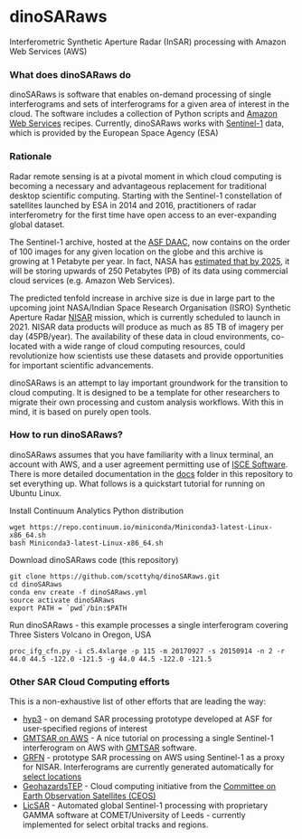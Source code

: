# dinoSARaws
Interferometric Synthetic Aperture Radar (InSAR) processing with Amazon Web Services (AWS)


### What does dinoSARaws do
dinoSARaws is software that enables on-demand processing of single interferograms and sets of interferograms
 for a given area of interest in the cloud. The software includes a collection of Python scripts and [Amazon Web Services](https://aws.amazon.com) recipes. Currently, dinoSARaws works with [Sentinel-1](http://www.esa.int/Our_Activities/Observing_the_Earth/Copernicus/Sentinel-1) data, which is provided by the European Space Agency (ESA)


### Rationale
Radar remote sensing is at a pivotal moment in which cloud computing is becoming a necessary and advantageous replacement for traditional desktop scientific computing. Starting with the Sentinel-1 constellation of satellites launched by ESA in 2014 and 2016, practitioners of radar interferometry for the first time have open access to an ever-expanding global dataset.

The Sentinel-1 archive, hosted at the [ASF DAAC](https://www.asf.alaska.edu), now contains on the order of 100 images for any given location on the globe and this archive is growing at 1 Petabyte per year. In fact, NASA has [estimated that by 2025](https://earthdata.nasa.gov/about/eosdis-cloud-evolution), it will be storing upwards of 250 Petabytes (PB) of its data using commercial cloud services (e.g. Amazon Web Services).

The predicted tenfold increase in archive size is due in large part to the upcoming joint NASA/Indian Space Research Organisation (ISRO) Synthetic Aperture Radar [NISAR](https://nisar.jpl.nasa.gov) mission, which is currently scheduled to launch in 2021. NISAR data products will produce as much as 85 TB of imagery per day (45PB/year). The availability of these data in cloud environments, co-located with a wide range of cloud computing resources, could revolutionize how scientists use these datasets and provide opportunities for important scientific advancements.

dinoSARaws is an attempt to lay important groundwork for the transition to cloud computing. It is designed to be a template for other researchers to migrate their own processing and custom analysis workflows. With this in mind, it is based on purely open tools.


### How to run dinoSARaws?
dinoSARaws assumes that you have familiarity with a linux terminal, an account with AWS, and a user agreement permitting use of [ISCE Software](https://winsar.unavco.org/isce.html). There is more detailed documentation in the [docs](./docs) folder in this repository to set everything up. What follows is a quickstart tutorial for running on Ubuntu Linux.

Install Continuum Analytics Python distribution
```
wget https://repo.continuum.io/miniconda/Miniconda3-latest-Linux-x86_64.sh
bash Miniconda3-latest-Linux-x86_64.sh
```

Download dinoSARaws code (this repository)
```
git clone https://github.com/scottyhq/dinoSARaws.git
cd dinoSARaws
conda env create -f dinoSARaws.yml
source activate dinoSARaws
export PATH = `pwd`/bin:$PATH
```

Run dinoSARaws - this example processes a single interferogram covering Three Sisters Volcano in Oregon, USA
```
proc_ifg_cfn.py -i c5.4xlarge -p 115 -m 20170927 -s 20150914 -n 2 -r 44.0 44.5 -122.0 -121.5 -g 44.0 44.5 -122.0 -121.5
```


### Other SAR Cloud Computing efforts
This is a non-exhaustive list of other efforts that are leading the way:
* [hyp3](http://hyp3.asf.alaska.edu) - on demand SAR processing prototype developed at ASF for user-specified regions of interest
* [GMTSAR on AWS](https://www.asf.alaska.edu/asf-tutorials/data-recipes/gmt5sar/gmt5sar-cloud/gmt5sar-os-x/) - A nice tutorial on processing a single Sentinel-1 interferogram on AWS with [GMTSAR](http://topex.ucsd.edu/gmtsar) software.
* [GRFN](https://www.asf.alaska.edu/news-notes/2017-summer/getting-ready-for-nisar-grfn/) - prototype SAR processing on AWS using Sentinel-1 as a proxy for NISAR. Interferograms are currently generated automatically for [select locations](https://search.earthdata.nasa.gov/search?q=GRFN&ok=GRFN)
* [GeohazardsTEP](https://geohazards-tep.eo.esa.int/#!) - Cloud computing initiative from the [Committee on Earth Observation Satellites (CEOS)](http://ceos.org)
* [LicSAR](http://comet.nerc.ac.uk/COMET-LiCS-portal/) - Automated global Sentinel-1 processing with proprietary GAMMA software at COMET/University of Leeds - currently implemented for select orbital tracks and regions.
